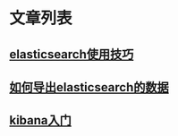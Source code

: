 # 文章列表
## [elasticsearch使用技巧](./elasticsearch_skills.html)
## [如何导出elasticsearch的数据](./export_elasticsearch_data.html)
## [kibana入门](./kibana_intro.html)